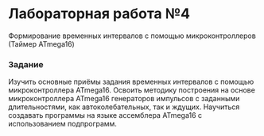 # Лабораторная работа №4

Формирование временных интервалов с помощью микроконтроллеров (Таймер ATmega16)

### Задание

Изучить основные приёмы задания временных интервалов с помощью микроконтроллера ATmega16.
Освоить методику построения на основе микроконтроллера ATmega16 генераторов импульсов с заданными длительностями, как автоколебательных, так и ждущих.
Научиться создавать программы на языке ассемблера ATmega16 с использованием подпрограмм.

